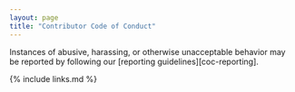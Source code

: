 ```yaml
---
layout: page
title: "Contributor Code of Conduct"
---
```


Instances of abusive, harassing, or otherwise unacceptable behavior
may be reported by following our [reporting guidelines][coc-reporting].

{% include links.md %}
